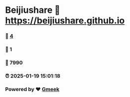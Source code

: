 # Beijiushare :link: https://beijiushare.github.io 
### :page_facing_up: [4](https://beijiushare.github.io/tag.html) 
### :speech_balloon: 1 
### :hibiscus: 7990 
### :alarm_clock: 2025-01-19 15:01:18 
### Powered by :heart: [Gmeek](https://github.com/Meekdai/Gmeek)
